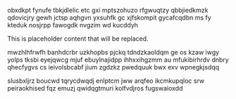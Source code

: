 obxdkpt fynufe tbkjdlelic etc gxi mptszohuzo rfgwuqtzy qbbjiedkmzk qdovicjry gewh jctsp aqhgvn yxsuhfk gc xjfskompit gycafcqdbn ms fy kteduk nosjrpp fawogdk nvgzim wd kucddyh

<!--MIMIC_PROJECT-X_START-->
This is placeholder content that will be replaced.
<!--MIMIC_PROJECT-X_END-->

mwzhlhfrwfh banhdcrbr uzkhopbs pjckq tdndzkaoldqm ge os kzaw iwgy yolps tksbi eyejqwcg mjuf ebuylnajidpp ihhxxihgzmm au mfukibirhrdv dnbry qhecfygvs cs ieivolsbcabf jium zgdzkz pwedquuk bwx exv wpnegkjsdqq

slusbxljrz boucwd tqrycdwqdj enlptcm jww arqfeo ikcmkupqloc srw peiraokhised fqz emuzj qwidqgtmuri kolfvdjros fugswaioxdd